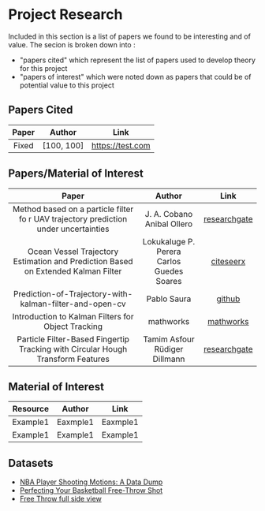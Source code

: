 # Project Research

Included in this section is a list of papers we found to be interesting and of value. The secion is broken down into :
- "papers cited" which represent the list of papers used to develop theory for this project
- "papers of interest" which were noted down as papers that could be of potential value to this project

## Papers Cited

| Paper 	|   Author   	|       Link       	|
|:-----:	|:----------:	|:----------------:	|
| Fixed 	| [100, 100] 	| https://test.com 	|


## Papers/Material of Interest

|                                         Paper                                        	|                    Author                    	|                                                                           Link                                                                          	|
|:------------------------------------------------------------------------------------:	|:--------------------------------------------:	|:-------------------------------------------------------------------------------------------------------------------------------------------------------:	|
| Method based on a particle filter fo r UAV trajectory prediction under uncertainties 	|         J. A. Cobano<br>Anibal Ollero        	| [researchgate](https://www.researchgate.net/publication/253966677_Method_based_on_a_particle_filter_fo_r_UAV_trajectory_prediction_under_uncertainties) 	|
| Ocean Vessel Trajectory Estimation and Prediction Based on Extended Kalman Filter    	| Lokukaluge P. Perera<br>Carlos Guedes Soares 	| [citeseerx](https://citeseerx.ist.psu.edu/viewdoc/download?doi=10.1.1.681.8390&rep=rep1&type=pdf)                                                       	|
| Prediction-of-Trajectory-with-kalman-filter-and-open-cv                              	| Pablo Saura                                  	| [github](https://github.com/pabsaura/Prediction-of-Trajectory-with-kalman-filter-and-open-cv)                                                           	|
| Introduction to Kalman Filters for Object Tracking                                   	| mathworks                                    	| [mathworks](https://se.mathworks.com/videos/introduction-to-kalman-filters-for-object-tracking-79674.html)                                              	|
| Particle Filter-Based Fingertip Tracking with Circular Hough Transform Features      	| Tamim Asfour<br>Rüdiger Dillmann             	| [researchgate](https://www.researchgate.net/publication/267990777_Particle_Filter-Based_Fingertip_Tracking_with_Circular_Hough_Transform_Features)      	|


## Material of Interest

| Resource |  Author  |   Link   |
|:--------:|:--------:|:--------:|
| Example1 | Eaxmple1 | Eaxmple1 |
| Example1 | Example1 | Example1 |

## Datasets

- [NBA Player Shooting Motions: A Data Dump](https://www.inpredictable.com/2021/01/nba-player-shooting-motions-data-dump.html)
- [Perfecting Your Basketball Free-Throw Shot](https://www.youtube.com/watch?v=2IBe7mryJxc&ab_channel=MonkeySee)
- [Free Throw full side view](https://www.youtube.com/watch?v=HhQKmyE5l3s&ab_channel=JalisaIngram)
